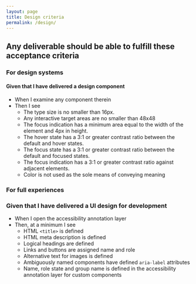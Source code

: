 ```yaml
---
layout: page
title: Design criteria
permalink: /design/
---
```


## Any deliverable should be able to fulfill these acceptance criteria

### For design systems

#### Given that I have delivered a design component

- When I examine any component therein
- Then I see
  - The type size is no smaller than 16px.
  - Any interactive target areas are no smaller than 48x48 
  - The focus indication has a minimum area equal to the width of the element and 4px in height.
  - The hover state has a 3:1 or greater contrast ratio between the default and hover states.
  - The focus state has a 3:1 or greater contrast ratio between the default and focused states.
  - The focus indication has a 3:1 or greater contrast ratio against adjacent elements.
  - Color is not used as the sole means of conveying meaning

### For full experiences

### Given that I have delivered a UI design for development

- When I open the accessibility annotation layer
- Then, at a minimum I see
  - HTML `<title>` is defined
  - HTML meta description is defined
  - Logical headings are defined
  - Links and buttons are assigned name and role
  - Alternative text for images is defined
  - Ambiguously named components have defined `aria-label` attributes
  - Name, role state and group name is defined in the accessibility annotation layer for custom components
